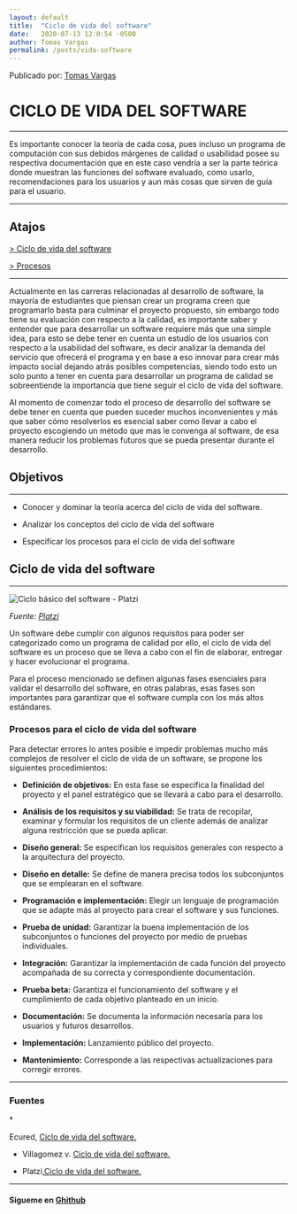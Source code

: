```yaml
---
layout: default
title:  "Ciclo de vida del software"
date:   2020-07-13 12:0:54 -0500
author: Tomas Vargas
permalink: /posts/vida-software
---
```

<script src="https://kit.fontawesome.com/7316530f41.js" crossorigin="anonymous"></script>
<p>Publicado por: <a class="aa" href="https://github.com/tomvargas">Tomas Vargas</a></p>

<h1>CICLO DE VIDA DEL SOFTWARE</h1>
<hr> 
<p>Es importante conocer la teoría de cada cosa, pues incluso un programa de computación con sus debidos márgenes de
calidad o usabilidad posee su respectiva documentación que en este caso vendría a ser la parte teórica donde muestran
las funciones del software evaluado, como usarlo, recomendaciones para los usuarios y aun más cosas que sirven de guía
para el usuario.</p>
<hr>
<h2>Atajos</h2>
<p> <a class="aa" href="#cic">> Ciclo de vida del software</a></p>
<p> <a class="aa" href="#proc">> Procesos</a  ></p>
<hr>
<p>Actualmente en las carreras relacionadas al desarrollo de software, la mayoría de estudiantes que piensan crear un
programa creen que programarlo basta para culminar el proyecto propuesto, sin embargo todo tiene su evaluación con
respecto a la calidad, es importante saber y entender que para desarrollar un software requiere más que una simple idea,
para esto se debe tener en cuenta un estudio de los usuarios con respecto a la usabilidad del software, es decir
analizar la demanda del servicio que ofrecerá el programa y en base a eso innovar para crear más impacto social dejando
atrás posibles competencias, siendo todo esto un solo punto a tener en cuenta para desarrollar un programa de calidad se
sobreentiende la importancia que tiene seguir el ciclo de vida del software.</p>
<p>Al momento de comenzar todo el proceso de desarrollo del software se debe tener en cuenta que pueden suceder muchos
inconvenientes y más que saber cómo resolverlos es esencial saber como llevar a cabo el proyecto escogiendo un método
que mas le convenga al software, de esa manera reducir los problemas futuros que se pueda presentar durante el
desarrollo.</p>

<h2>Objetivos</h2>
<hr>

* Conocer y dominar la teoría acerca del ciclo de vida del software.

* Analizar los conceptos del ciclo de vida del software

* Especificar los procesos para el ciclo de vida del software


<h2 id="cic">Ciclo de vida del software</h2>
<hr>
<div><img src="https://static.platzi.com/media/user_upload/Pruebas-ciclo-835002f6-962a-4c8c-9512-cfdee1a5db13.jpg" alt="Ciclo básico del software - Platzi">
<p style="font-style: italic;">Fuente: <a class="aa" href="https://platzi.com/clases/1421-pruebas-software/15303-ciclo-de-vida-del-software/">Platzi</a></p></div>
<p>Un software debe cumplir con algunos requisitos para poder ser categorizado como un programa de calidad por ello, el
ciclo de vida del software es un proceso que se lleva a cabo con el fin de elaborar, entregar y hacer evolucionar el
programa.</p>
<p>Para el proceso mencionado se definen algunas fases esenciales para validar el desarrollo del software, en otras
palabras, esas fases son importantes para garantizar que el software cumpla con los más altos estándares.</p>
<h3 id="proc">Procesos para el ciclo de vida del software</h3>
<p>Para detectar errores lo antes posible e impedir problemas mucho más complejos de resolver el ciclo de vida de un
software, se propone los siguientes procedimientos:</p>

* **Definición de objetivos:** En esta fase se especifica la finalidad del proyecto y el panel estratégico que se llevará a cabo para el desarrollo.

* **Análisis de los requisitos y su viabilidad:** Se trata de recopilar, examinar y formular los requisitos de un cliente además de analizar alguna restricción que se pueda aplicar.

* **Diseño general:** Se especifican los requisitos generales con respecto a la arquitectura del proyecto.

* **Diseño en detalle:** Se define de manera precisa todos los subconjuntos que se emplearan en el software.

* **Programación e implementación:** Elegir un lenguaje de programación que se adapte más al proyecto para crear el software y sus funciones.

* **Prueba de unidad:** Garantizar la buena implementación de los subconjuntos o funciones del proyecto por medio de pruebas individuales.

* **Integración:** Garantizar la implementación de cada función del proyecto acompañada de su correcta y correspondiente documentación.

* **Prueba beta:** Garantiza el funcionamiento del software y el cumplimiento de cada objetivo planteado en un inicio.

* **Documentación:** Se documenta la información necesaria para los usuarios y futuros desarrollos.

* **Implementación:** Lanzamiento público del proyecto.

* **Mantenimiento:** Corresponde a las respectivas actualizaciones para corregir errores.




<hr>
<h3>Fuentes</h3>
* <p>Ecured, <a class="aa" href="https://www.ecured.cu/index.php?title=Ciclo_de_vida_del_software">Ciclo de vida del software. </a></p>

* <p>Villagomez v. <a class="aa" href="https://es.ccm.net/contents/223-ciclo-de-vida-del-software#:~:text=vida%20del%20software-,Ciclo%20de%20vida%20del%20'software',inicial%20hasta%20la%20fase%20final.&text=El%20ciclo%20de%20vida%20b%C3%A1sico,papel%20en%20la%20estrategia%20global.">Ciclo de vida del software.</a></p>

* <p>Platzi,<a class="aa" href="https://platzi.com/clases/1421-pruebas-software/15303-ciclo-de-vida-del-software/">Ciclo de vida del software.</a></p>

<hr>
<h4>Sigueme en <a class="aa" href="https://github.com/tomvargas" target="_blank"><i class="fab fa-github"></i> Ghithub</a></h4>

